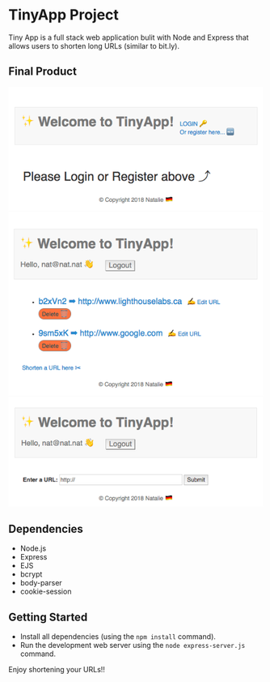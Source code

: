 # TinyApp Project 

Tiny App is a full stack web application bulit with Node and Express that allows users to shorten long URLs (similar to bit.ly).

## Final Product 

!["Homepage"](https://github.com/Nschulz88/TinyApp/blob/master/docs/TinyApp%20Homepage_screenshot.png)
!["User specific page"](https://github.com/Nschulz88/TinyApp/blob/master/docs/TinyApp_user_specific_sreenshot.png)
!["Shorten a URL"](https://github.com/Nschulz88/TinyApp/blob/master/docs/TinyApp_shorten_url_sreenshot.png)

## Dependencies

- Node.js
- Express
- EJS
- bcrypt
- body-parser
- cookie-session

## Getting Started 

- Install all dependencies (using the `npm install` command).
- Run the development web server using the `node express-server.js` command. 

Enjoy shortening your URLs!!
